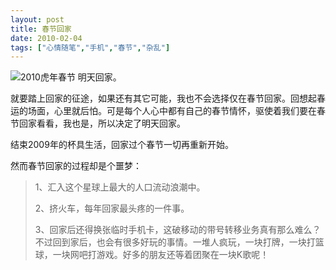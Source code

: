 ```yaml
---
layout: post
title: 春节回家
date: 2010-02-04
tags: ["心情随笔","手机","春节","杂乱"]
---
```


![2010虎年春节](020401.jpg) 明天回家。

就要踏上回家的征途，如果还有其它可能，我也不会选择仅在春节回家。回想起春运的场面，心里就后怕。可是每个人心中都有自己的春节情怀，驱使着我们要在春节回家看看，我也是，所以决定了明天回家。

结束2009年的杯具生活，回家过个春节一切再重新开始。

然而春节回家的过程却是个噩梦：

<!--more-->
> 1、汇入这个星球上最大的人口流动浪潮中。
> 
> 2、挤火车，每年回家最头疼的一件事。
> 
> 3、回家后还得换张临时手机卡，这破移动的带号转移业务真有那么难么？
不过回到家后，也会有很多好玩的事情。一堆人疯玩，一块打牌，一块打篮球，一块网吧打游戏。好多的朋友还等着团聚在一块K歌呢！